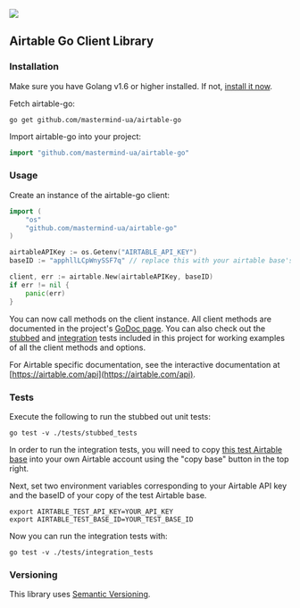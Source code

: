 <a href="https://godoc.org/github.com/mastermind-ua/airtable-go" ><img src="http://img.shields.io/badge/godoc-reference-5272B4.svg?style=flat-square" /></a>

Airtable Go Client Library
-------------------------------

### Installation

Make sure you have Golang v1.6 or higher installed. If not, <a href="https://golang.org/dl/">install it now</a>.

Fetch airtable-go:

```
go get github.com/mastermind-ua/airtable-go
```
Import airtable-go into your project:

```go
import "github.com/mastermind-ua/airtable-go"
```

### Usage

Create an instance of the airtable-go client:

```go
import (
	"os"
	"github.com/mastermind-ua/airtable-go"
)

airtableAPIKey := os.Getenv("AIRTABLE_API_KEY")
baseID := "apphllLCpWnySSF7q" // replace this with your airtable base's id

client, err := airtable.New(airtableAPIKey, baseID)
if err != nil {
	panic(err)
}
```
You can now call methods on the client instance. All client methods are documented in the project's <a href="https://godoc.org/github.com/mastermind-ua/airtable-go">GoDoc page</a>. You can also check out the <a href="https://github.com/mastermind-ua/airtable-go/blob/master/tests/stubbed_tests/client_test.go">stubbed</a> and <a href="https://github.com/mastermind-ua/airtable-go/blob/master/tests/integration_tests/client_test.go">integration</a> tests included in this project for working examples of all the client methods and options.

For Airtable specific documentation, see the interactive documentation at [https://airtable.com/api](https://airtable.com/api).

### Tests

Execute the following to run the stubbed out unit tests:

```
go test -v ./tests/stubbed_tests
```

In order to run the integration tests, you will need to copy <a href="https://airtable.com/shrnNgxIHdqd2Hu15">this test Airtable base</a> into your own Airtable account using the "copy base" button in the top right.

Next, set two environment variables corresponding to your Airtable API key and the baseID of your copy of the test Airtable base.

```
export AIRTABLE_TEST_API_KEY=YOUR_API_KEY
export AIRTABLE_TEST_BASE_ID=YOUR_TEST_BASE_ID
```

Now you can run the integration tests with:

```
go test -v ./tests/integration_tests
```

### Versioning

This library uses [Semantic Versioning](http://semver.org/).
